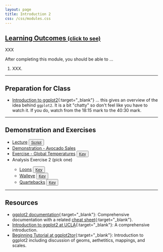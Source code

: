 ```yaml
---
layout: page
title: Introduction 2
css: /css/modules.css
---
```


<div class="panel-group-ILOs">
  <div class="panel panel-default">
    <div class="panel-heading">
      <h2 class="panel-title">
        <a data-toggle="collapse" href="#ILOs">Learning Outcomes <small>(click to see)</small></a>
      </h2>
    </div>
    <div id="ILOs" class="panel-collapse collapse">
      <div class="panel-body">
XXX
<p>After completing this module, you should be able to ...</p>

<ol>
  <li>XXX.</li>
</ol>
      </div>
    </div>
  </div>
</div>

----

## Preparation for Class

* [Introduction to ggplot2](https://youtu.be/h29g21z0a68?t=1095){:target="_blank"} ... this gives an overview of the idea behind `ggplot2`. It is a bit "chatty" so don't feel like you have to watch it. If you do, watch from the 18:15 mark to the 40:30 mark.

----

## Demonstration and Exercises

<ul>
  <li><a href="Intro2/Lecture_MooseWolves.html">Lecture</a> <button type="button" class="btn btn-light btn-sm btn-space"><a href="Intro2/Lecture_MooseWolves_DHO.R">Script</a></button></li>
  <li><a href="Intro2/Demo_Avocados.html">Demonstration - Avocado Sales</a></li>
  <li><a href="Intro2/CE_Temperature.html">Exercise - Global Temperatures</a> <button type="button" class="btn btn-light btn-sm btn-space"><a href="Intro2/CE_Temperature.R">Key</a></button></li>
  <li>Analysis Exercise 2 (pick one)</li>
  <ul>
    <li><a href="Intro2/CE_Loons.html">Loons</a> <button type="button" class="btn btn-light btn-sm btn-space"><a href="Intro2/CE_Loons.R">Key</a></button></li>
    <li><a href="Intro2/CE_Walleye">Walleye</a> <button type="button" class="btn btn-light btn-sm btn-space"><a href="Intro2/CE_Walleye.R">Key</a></button></li>
    <li><a href="Intro2/CE_Quarterbacks">Quartebacks</a> <button type="button" class="btn btn-light btn-sm btn-space"><a href="Intro2/CE_Quarterbacks.R">Key</a></button></li>
  </ul>
</ul>

----

## Resources

* [ggplot2 documentation](https://ggplot2.tidyverse.org/reference/index.html){:target="_blank"}: Comprehensive documentation with a related [cheat sheet](https://github.com/rstudio/cheatsheets/blob/master/data-visualization-2.1.pdf){:target="_blank"}.
* [Introduction to ggplot2 at UCLA](https://stats.idre.ucla.edu/stat/data/intro_ggplot2_int/ggplot2_intro_interactive.html#(1)){:target="_blank"}: A comprehensive introduction.
* [Beginning Tutorial at ggplot2tor](https://ggplot2tutor.com/beginner_tutorial/beginner_tutorial/){:target="_blank"}: Introduction to ggplot2 including discussion of geoms, aethetitics, mappings, and scales.
